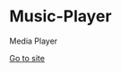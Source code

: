 # Music-Player
Media Player
<html>
  <head>
    <meta charset="UTF-8">
    <meta http-equiv="X-UA-Compatible" content="IE=edge">
    <meta name="viewport" content="width=device-width, initial-scale=1.0">
  </head>
  <body>
    <a href="https://vietnguyen201.github.io/Music-Player/" target="_blank">Go to site</a>
  </body>
</html>
